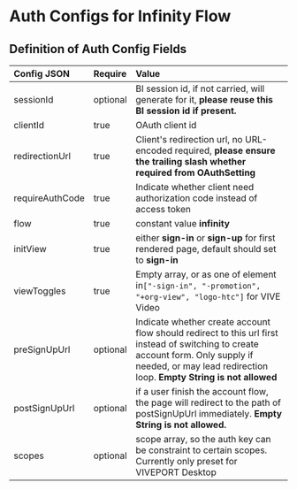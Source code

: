 # Auth Configs for Infinity Flow

## Definition of Auth Config Fields

| Config JSON | Require | Value |
| :--- | :--- | :--- |
| sessionId | optional | BI session id, if not carried, will generate for it, **please reuse this BI session id if present.** |
| clientId | true | OAuth client id |
| redirectionUrl | true | Client's redirection url, no URL-encoded required, **please ensure the trailing slash whether required from OAuthSetting** |
| requireAuthCode | true | Indicate whether client need authorization code instead of access token |
| flow | true | constant value **infinity** |
| initView | true | either **sign-in** or **sign-up** for first rendered page, default should set to **sign-in** |
| viewToggles | true | Empty array, or as one of element in`["-sign-in", "-promotion", "+org-view", "logo-htc"]` for VIVE Video |
| preSignUpUrl | optional | Indicate whether create account flow should redirect to this url first instead of switching to create account form. Only supply if needed, or may lead redirection loop. **Empty String is not allowed** |
| postSignUpUrl | optional | if a user finish the account flow, the page will redirect to the path of postSignUpUrl immediately. **Empty String is not allowed.** |
| scopes | optional | scope array, so the auth key can be constraint to certain scopes. Currently only preset for VIVEPORT Desktop |

